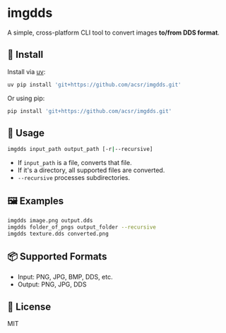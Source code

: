 # imgdds

A simple, cross-platform CLI tool to convert images **to/from DDS format**.

## 🔧 Install

Install via [uv](https://github.com/astral-sh/uv):

```bash
uv pip install 'git+https://github.com/acsr/imgdds.git'
```

Or using pip:

```bash
pip install 'git+https://github.com/acsr/imgdds.git'
```

## 🚀 Usage

```bash
imgdds input_path output_path [-r|--recursive]
```

- If `input_path` is a file, converts that file.
- If it's a directory, all supported files are converted.
- `--recursive` processes subdirectories.

## 🖼️ Examples

```bash
imgdds image.png output.dds
imgdds folder_of_pngs output_folder --recursive
imgdds texture.dds converted.png
```

## 📦 Supported Formats

- Input: PNG, JPG, BMP, DDS, etc.
- Output: PNG, JPG, DDS

## 📄 License

MIT
